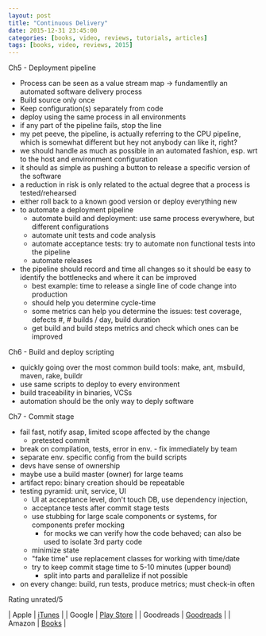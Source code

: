 ```yaml
---
layout: post
title: "Continuous Delivery"
date: 2015-12-31 23:45:00
categories: [books, video, reviews, tutorials, articles]
tags: [books, video, reviews, 2015]
---
```


Ch5 - Deployment pipeline
- Process can be seen as a value stream map -> fundamentlly an automated software delivery process
- Build source only once
- Keep configuration(s) separately from code
- deploy using the same process in all environments
- if any part of the pipeline fails, stop the line
- my pet peeve, the pipeline, is actually referring to the CPU pipeline, which is somewhat different but hey not anybody can like it, right?
- we should handle as much as possible in an automated fashion, esp. wrt to the host and environment configuration
- it should as simple as pushing a button to release a specific version of the software
- a reduction in risk is only related to the actual degree that a process is tested/rehearsed
- either roll back to a known good version or deploy everything new
- to automate a deployment pipeline
	- automate build and deployment: use same process everywhere, but different configurations
	- automate unit tests and code analysis
	- automate acceptance tests: try to automate non functional tests into the pipeline
	- automate releases
- the pipeline should record and time all changes so it should be easy to identify the bottlenecks and where it can be improved
	- best example: time to release a single line of code change into production
	- should help you determine cycle-time
	- some metrics can help you determine the issues: test coverage, defects #, # builds / day, build duration
	- get build and build steps metrics and check which ones can be improved

Ch6 - Build and deploy scripting
- quickly going over the most common build tools: make, ant, msbuild, maven, rake, buildr
- use same scripts to deploy to every environment
- build traceability in binaries, VCSs
- automation should be the only way to deply software

Ch7 - Commit stage
- fail fast, notify asap, limited scope affected by the change
	- pretested commit
- break on compilation, tests, error in env. - fix immediately by team
- separate env. specific config from the build scripts
- devs have sense of ownership
- maybe use a build master (owner) for large teams
- artifact repo: binary creation should be repeatable
- testing pyramid: unit, service, UI
	- UI at acceptance level, don't touch DB, use dependency injection,
	- acceptance tests after commit stage tests
	- use stubbing for large scale components or systems, for components prefer mocking
		- for mocks we can verify how the code behaved; can also be used to isolate 3rd party code
	- minimize state
	- "fake time" use replacement classes for working with time/date
	- try to keep commit stage time to 5-10 minutes (upper bound)
		- split into parts and parallelize if not possible
- on every change: build, run tests, produce metrics; must check-in often


Rating unrated/5

| Apple      | [iTunes] |
| Google     | [Play Store] |
| Goodreads  | [Goodreads] |
| Amazon     | [Books] |

[iTunes]: https://itunes.apple.com/us/book/
[Goodreads]: https://www.goodreads.com/book/show/
[Play Store]: https://play.google.com/store/books/details/
[Books]: http://www.amazon.com/

